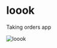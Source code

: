 # loook
Taking orders app

![loook](https://user-images.githubusercontent.com/91713813/151807611-37a9a66d-fb9a-4486-9c54-85e855017f89.jpg)
